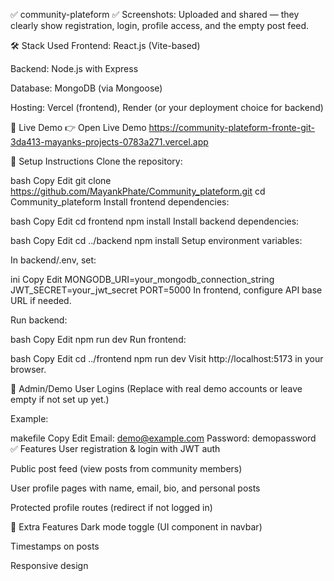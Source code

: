 
✅  community-plateform
✅ Screenshots: Uploaded and shared — they clearly show registration, login, profile access, and the empty post feed.



🛠️ Stack Used
Frontend: React.js (Vite-based)

Backend: Node.js with Express

Database: MongoDB (via Mongoose)



Hosting: Vercel (frontend), Render (or your deployment choice for backend)

🚀 Live Demo
👉 Open Live Demo https://community-plateform-fronte-git-3da413-mayanks-projects-0783a271.vercel.app

📂 Setup Instructions
Clone the repository:

bash
Copy
Edit
git clone https://github.com/MayankPhate/Community_plateform.git
cd Community_plateform
Install frontend dependencies:

bash
Copy
Edit
cd frontend
npm install
Install backend dependencies:

bash
Copy
Edit
cd ../backend
npm install
Setup environment variables:

In backend/.env, set:

ini
Copy
Edit
MONGODB_URI=your_mongodb_connection_string
JWT_SECRET=your_jwt_secret
PORT=5000
In frontend, configure API base URL if needed.

Run backend:

bash
Copy
Edit
npm run dev
Run frontend:

bash
Copy
Edit
cd ../frontend
npm run dev
Visit http://localhost:5173 in your browser.

🔑 Admin/Demo User Logins
(Replace with real demo accounts or leave empty if not set up yet.)

Example:

makefile
Copy
Edit
Email: demo@example.com
Password: demopassword
✅ Features
User registration & login with JWT auth

Public post feed (view posts from community members)

User profile pages with name, email, bio, and personal posts

Protected profile routes (redirect if not logged in)

🌟 Extra Features
Dark mode toggle (UI component in navbar)

Timestamps on posts

Responsive design
